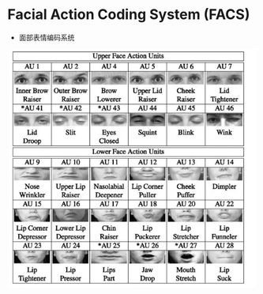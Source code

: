 # Facial Action Coding System (FACS)

* 面部表情编码系统

![img1](./materials/face_action_units_illustration.jpg)
